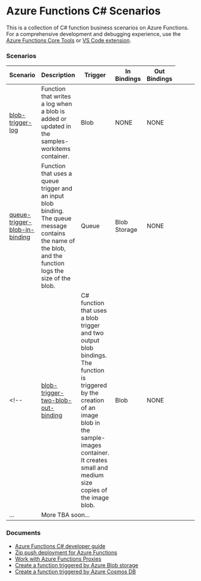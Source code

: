 # Azure Functions C# Scenarios

This is a collection of C# function business scenarios on Azure Functions. For a comprehensive development and debugging experience, use the [Azure Functions Core Tools](https://docs.microsoft.com/en-us/azure/azure-functions/functions-create-first-function-python) or [VS Code extension](https://code.visualstudio.com/tutorials/functions-extension/getting-started).


### Scenarios
| Scenario | Description | Trigger | In Bindings | Out Bindings
| ------------- | ------------- | ------------- | ----------- | ----------- |
| [blob-trigger-log](functions/blob-trigger-log) | Function that writes a log when a blob is added or updated in the samples-workitems container. | Blob | NONE | NONE |
| [queue-trigger-blob-in-binding](functions/queue-trigger-blob-in-binding) | Function that uses a queue trigger and an input blob binding. The queue message contains the name of the blob, and the function logs the size of the blob. | Queue | Blob Storage | NONE |
<!-- | [blob-trigger-two-blob-out-binding](functions/blob-trigger-two-blob-out-binding) |  C# function that uses a blob trigger and two output blob bindings. The function is triggered by the creation of an image blob in the sample-images container. It creates small and medium size copies of the image blob. | Blob | NONE | Blob Storage | -->
| ... <td colspan="5"> More TBA soon... 

### Documents
* [Azure Functions C# developer guide](https://docs.microsoft.com/en-us/azure/azure-functions/functions-dotnet-class-library)
* [Zip push deployment for Azure Functions](https://docs.microsoft.com/en-us/azure/azure-functions/deployment-zip-push)
* [Work with Azure Functions Proxies](https://docs.microsoft.com/en-us/azure/azure-functions/functions-proxies)
* [Create a function triggered by Azure Blob storage](https://docs.microsoft.com/en-us/azure/azure-functions/functions-create-storage-blob-triggered-function)
* [Create a function triggered by Azure Cosmos DB](https://docs.microsoft.com/en-us/azure/azure-functions/functions-create-cosmos-db-triggered-function)
